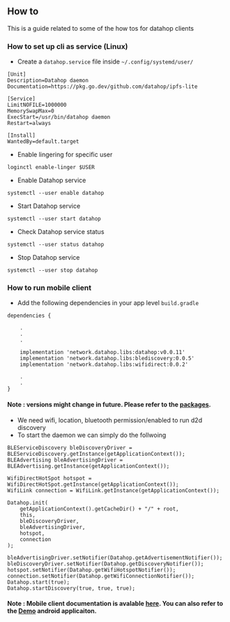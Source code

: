 ## How to

This is a guide related to some of the how tos for datahop clients

### How to set up cli as service (Linux)

- Create a `datahop.service` file inside `~/.config/systemd/user/`

```
[Unit]
Description=Datahop daemon
Documentation=https://pkg.go.dev/github.com/datahop/ipfs-lite

[Service]
LimitNOFILE=1000000
MemorySwapMax=0
ExecStart=/usr/bin/datahop daemon
Restart=always

[Install]
WantedBy=default.target
```

- Enable lingering for specific user

```
loginctl enable-linger $USER
```

- Enable Datahop service

```
systemctl --user enable datahop
```

- Start Datahop service

```
systemctl --user start datahop
```

- Check Datahop service status

```
systemctl --user status datahop
```

- Stop Datahop service

```
systemctl --user stop datahop
```

### How to run mobile client

- Add the following dependencies in your app level `build.gradle`

```
dependencies {

    .
    .
    .

    implementation 'network.datahop.libs:datahop:v0.0.11'
    implementation 'network.datahop.libs:blediscovery:0.0.5'
    implementation 'network.datahop.libs:wifidirect:0.0.2'

    .
    .
}
```

#### Note : versions might change in future. Please refer to the  [packages](https://github.com/orgs/datahop/packages?repo_name=ipfs-lite).

- We need wifi, location, bluetooth permission/enabled to run d2d discovery
- To start the daemon we can simply do the follwoing

```
BLEServiceDiscovery bleDiscoveryDriver = BLEServiceDiscovery.getInstance(getApplicationContext());
BLEAdvertising bleAdvertisingDriver = BLEAdvertising.getInstance(getApplicationContext());

WifiDirectHotSpot hotspot = WifiDirectHotSpot.getInstance(getApplicationContext());
WifiLink connection = WifiLink.getInstance(getApplicationContext());

Datahop.init(
    getApplicationContext().getCacheDir() + "/" + root,
    this,
    bleDiscoveryDriver,
    bleAdvertisingDriver,
    hotspot,
    connection
);

bleAdvertisingDriver.setNotifier(Datahop.getAdvertisementNotifier());
bleDiscoveryDriver.setNotifier(Datahop.getDiscoveryNotifier());
hotspot.setNotifier(Datahop.getWifiHotspotNotifier());
connection.setNotifier(Datahop.getWifiConnectionNotifier());
Datahop.start(true);
Datahop.startDiscovery(true, true, true);
```

#### Note : Mobile client documentation is avalable  [here](https://pkg.go.dev/github.com/datahop/ipfs-lite/mobile). You can also refer to the [Demo](https://github.com/datahop/datahop-android-demo) android applicaiton.
